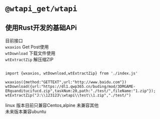 # `@wtapi_get/wtapi`
## 使用Rust开发的基础APi
目前接口  
    `wxaxios`  Get Post使用  
    `wtDownload` 下载文件使用  
    `wtExtractZip` 解压缩ZIP

``` JS

import {wxaxios, wtDownload,wtExtractZip} from './index.js'

wxaxios({method:"GETTEXT",url:"http://www.baidu.com"})
wtDownload({url:"https://dl1.qwp365.cn/buding/mod/3DMGAME-ERquanditucifucd.zip",taskNum:20,path:"./test/",fileName:"1.zip"});
wtExtractZip("J:\\123123\\wtapi\\test\\1.zip","./test/")
```
linux 版本目前只兼容Centos,alpine 未兼容其他  
未来版本兼容ubuntu
